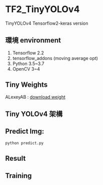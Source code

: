 # TF2_TinyYOLOv4
TinyYOLOv4 Tensorflow2-keras version

## 環境 environment 

1. Tensorflow 2.2
2. tensorflow_addons (moving average opt)
3. Python 3.5~3.7
4. OpenCV 3~4

## Tiny Weights

ALexeyAB : [download weight](https://github.com/AlexeyAB/darknet/releases/download/darknet_yolo_v4_pre/yolov4-tiny.weights)

## Tiny YOLOv4 架構


## Predict Img:

```bashrc
python predict.py
```

## Result


## Training

